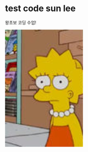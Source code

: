 # test code sun lee
왕초보 코딩 수업!

![](https://github.com/sunleeee/testcodesunlee/blob/main/pic_0013.jpg)

